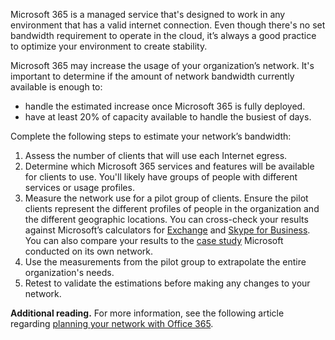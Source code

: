 Microsoft 365 is a managed service that's designed to work in any environment that has a valid internet connection. Even though there's no set bandwidth requirement to operate in the cloud, it’s always a good practice to optimize your environment to create stability.

Microsoft 365 may increase the usage of your organization’s network. It's important to determine if the amount of network bandwidth currently available is enough to:

 *  handle the estimated increase once Microsoft 365 is fully deployed.
 *  have at least 20% of capacity available to handle the busiest of days.

Complete the following steps to estimate your network’s bandwidth:

1.  Assess the number of clients that will use each Internet egress.
2.  Determine which Microsoft 365 services and features will be available for clients to use. You'll likely have groups of people with different services or usage profiles.
3.  Measure the network use for a pilot group of clients. Ensure the pilot clients represent the different profiles of people in the organization and the different geographic locations. You can cross-check your results against Microsoft’s calculators for [Exchange](https://go.microsoft.com/fwlink/p/?LinkId=321550?azure-portal=true) and [Skype for Business](https://go.microsoft.com/fwlink/p/?LinkId=321551?azure-portal=true). You can also compare your results to the [case study](https://www.microsoft.com/itshowcase/Article/Content/631/Optimizing-network-performance-for-Microsoft-Office-365?azure-portal=true) Microsoft conducted on its own network.
4.  Use the measurements from the pilot group to extrapolate the entire organization's needs.
5.  Retest to validate the estimations before making any changes to your network.

**Additional reading.** For more information, see the following article regarding [planning your network with Office 365](https://support.office.com/article/network-planning-and-performance-tuning-for-office-365-e5f1228c-da3c-4654-bf16-d163daee8848?azure-portal=true).
